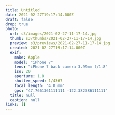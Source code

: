 ```yaml
---
title: Untitled
date: 2021-02-27T19:17:14.000Z
draft: false
drop: true
photo:
  url: s3/images/2021-02-27-11-17-14.jpg
  thumb: s3/thumbs/2021-02-27-11-17-14.jpg
  preview: s3/previews/2021-02-27-11-17-14.jpg
  created: 2021-02-27T19:17:14.000Z
  exif:
    make: Apple
    model: "iPhone 7"
    lens: "iPhone 7 back camera 3.99mm f/1.8"
    iso: 20
    aperture: 1.8
    shutter_speed: 1/4367
    focal_length: "4.0 mm"
    gps: "47.7661361111111 -122.382386111111"
  title: null
  caption: null
links: []
---
```

